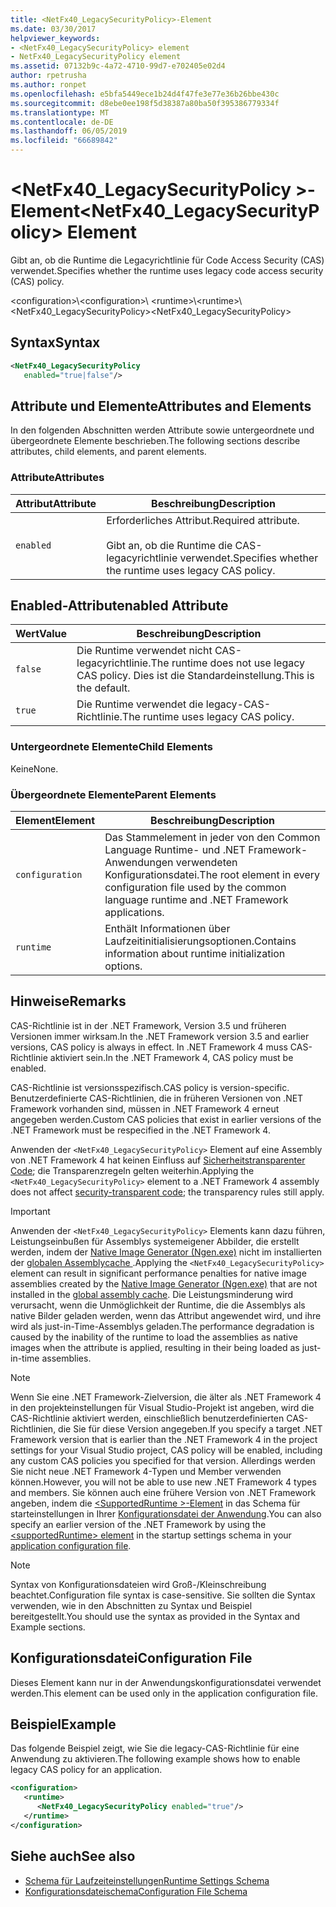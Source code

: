 ```yaml
---
title: <NetFx40_LegacySecurityPolicy>-Element
ms.date: 03/30/2017
helpviewer_keywords:
- <NetFx40_LegacySecurityPolicy> element
- NetFx40_LegacySecurityPolicy element
ms.assetid: 07132b9c-4a72-4710-99d7-e702405e02d4
author: rpetrusha
ms.author: ronpet
ms.openlocfilehash: e5bfa5449ece1b24d4f47fe3e77e36b26bbe430c
ms.sourcegitcommit: d8ebe0ee198f5d38387a80ba50f395386779334f
ms.translationtype: MT
ms.contentlocale: de-DE
ms.lasthandoff: 06/05/2019
ms.locfileid: "66689842"
---
```

# <a name="netfx40legacysecuritypolicy-element"></a><span data-ttu-id="59973-102">\<NetFx40_LegacySecurityPolicy >-Element</span><span class="sxs-lookup"><span data-stu-id="59973-102">\<NetFx40_LegacySecurityPolicy> Element</span></span>

<span data-ttu-id="59973-103">Gibt an, ob die Runtime die Legacyrichtlinie für Code Access Security (CAS) verwendet.</span><span class="sxs-lookup"><span data-stu-id="59973-103">Specifies whether the runtime uses legacy code access security (CAS) policy.</span></span>

<span data-ttu-id="59973-104">\<configuration>\\</span><span class="sxs-lookup"><span data-stu-id="59973-104">\<configuration>\\</span></span>
<span data-ttu-id="59973-105">\<runtime>\\</span><span class="sxs-lookup"><span data-stu-id="59973-105">\<runtime>\\</span></span>
<span data-ttu-id="59973-106">\<NetFx40_LegacySecurityPolicy></span><span class="sxs-lookup"><span data-stu-id="59973-106">\<NetFx40_LegacySecurityPolicy></span></span>

## <a name="syntax"></a><span data-ttu-id="59973-107">Syntax</span><span class="sxs-lookup"><span data-stu-id="59973-107">Syntax</span></span>

```xml
<NetFx40_LegacySecurityPolicy
   enabled="true|false"/>
```

## <a name="attributes-and-elements"></a><span data-ttu-id="59973-108">Attribute und Elemente</span><span class="sxs-lookup"><span data-stu-id="59973-108">Attributes and Elements</span></span>

<span data-ttu-id="59973-109">In den folgenden Abschnitten werden Attribute sowie untergeordnete und übergeordnete Elemente beschrieben.</span><span class="sxs-lookup"><span data-stu-id="59973-109">The following sections describe attributes, child elements, and parent elements.</span></span>

### <a name="attributes"></a><span data-ttu-id="59973-110">Attribute</span><span class="sxs-lookup"><span data-stu-id="59973-110">Attributes</span></span>

|<span data-ttu-id="59973-111">Attribut</span><span class="sxs-lookup"><span data-stu-id="59973-111">Attribute</span></span>|<span data-ttu-id="59973-112">Beschreibung</span><span class="sxs-lookup"><span data-stu-id="59973-112">Description</span></span>|
|---------------|-----------------|
|`enabled`|<span data-ttu-id="59973-113">Erforderliches Attribut.</span><span class="sxs-lookup"><span data-stu-id="59973-113">Required attribute.</span></span><br /><br /> <span data-ttu-id="59973-114">Gibt an, ob die Runtime die CAS-legacyrichtlinie verwendet.</span><span class="sxs-lookup"><span data-stu-id="59973-114">Specifies whether the runtime uses legacy CAS policy.</span></span>|

## <a name="enabled-attribute"></a><span data-ttu-id="59973-115">Enabled-Attribut</span><span class="sxs-lookup"><span data-stu-id="59973-115">enabled Attribute</span></span>

|<span data-ttu-id="59973-116">Wert</span><span class="sxs-lookup"><span data-stu-id="59973-116">Value</span></span>|<span data-ttu-id="59973-117">Beschreibung</span><span class="sxs-lookup"><span data-stu-id="59973-117">Description</span></span>|
|-----------|-----------------|
|`false`|<span data-ttu-id="59973-118">Die Runtime verwendet nicht CAS-legacyrichtlinie.</span><span class="sxs-lookup"><span data-stu-id="59973-118">The runtime does not use legacy CAS policy.</span></span> <span data-ttu-id="59973-119">Dies ist die Standardeinstellung.</span><span class="sxs-lookup"><span data-stu-id="59973-119">This is the default.</span></span>|
|`true`|<span data-ttu-id="59973-120">Die Runtime verwendet die legacy-CAS-Richtlinie.</span><span class="sxs-lookup"><span data-stu-id="59973-120">The runtime uses legacy CAS policy.</span></span>|

### <a name="child-elements"></a><span data-ttu-id="59973-121">Untergeordnete Elemente</span><span class="sxs-lookup"><span data-stu-id="59973-121">Child Elements</span></span>

<span data-ttu-id="59973-122">Keine</span><span class="sxs-lookup"><span data-stu-id="59973-122">None.</span></span>

### <a name="parent-elements"></a><span data-ttu-id="59973-123">Übergeordnete Elemente</span><span class="sxs-lookup"><span data-stu-id="59973-123">Parent Elements</span></span>

|<span data-ttu-id="59973-124">Element</span><span class="sxs-lookup"><span data-stu-id="59973-124">Element</span></span>|<span data-ttu-id="59973-125">Beschreibung</span><span class="sxs-lookup"><span data-stu-id="59973-125">Description</span></span>|
|-------------|-----------------|
|`configuration`|<span data-ttu-id="59973-126">Das Stammelement in jeder von den Common Language Runtime- und .NET Framework-Anwendungen verwendeten Konfigurationsdatei.</span><span class="sxs-lookup"><span data-stu-id="59973-126">The root element in every configuration file used by the common language runtime and .NET Framework applications.</span></span>|
|`runtime`|<span data-ttu-id="59973-127">Enthält Informationen über Laufzeitinitialisierungsoptionen.</span><span class="sxs-lookup"><span data-stu-id="59973-127">Contains information about runtime initialization options.</span></span>|

## <a name="remarks"></a><span data-ttu-id="59973-128">Hinweise</span><span class="sxs-lookup"><span data-stu-id="59973-128">Remarks</span></span>

<span data-ttu-id="59973-129">CAS-Richtlinie ist in der .NET Framework, Version 3.5 und früheren Versionen immer wirksam.</span><span class="sxs-lookup"><span data-stu-id="59973-129">In the .NET Framework version 3.5 and earlier versions, CAS policy is always in effect.</span></span> <span data-ttu-id="59973-130">In .NET Framework 4 muss CAS-Richtlinie aktiviert sein.</span><span class="sxs-lookup"><span data-stu-id="59973-130">In the .NET Framework 4, CAS policy must be enabled.</span></span>

<span data-ttu-id="59973-131">CAS-Richtlinie ist versionsspezifisch.</span><span class="sxs-lookup"><span data-stu-id="59973-131">CAS policy is version-specific.</span></span> <span data-ttu-id="59973-132">Benutzerdefinierte CAS-Richtlinien, die in früheren Versionen von .NET Framework vorhanden sind, müssen in .NET Framework 4 erneut angegeben werden.</span><span class="sxs-lookup"><span data-stu-id="59973-132">Custom CAS policies that exist in earlier versions of the .NET Framework must be respecified in the .NET Framework 4.</span></span>

<span data-ttu-id="59973-133">Anwenden der `<NetFx40_LegacySecurityPolicy>` Element auf eine Assembly von .NET Framework 4 hat keinen Einfluss auf [Sicherheitstransparenter Code](../../../../../docs/framework/misc/security-transparent-code.md); die Transparenzregeln gelten weiterhin.</span><span class="sxs-lookup"><span data-stu-id="59973-133">Applying the `<NetFx40_LegacySecurityPolicy>` element to a .NET Framework 4 assembly does not affect [security-transparent code](../../../../../docs/framework/misc/security-transparent-code.md); the transparency rules still apply.</span></span>

> [!IMPORTANT]
> <span data-ttu-id="59973-134">Anwenden der `<NetFx40_LegacySecurityPolicy>` Elements kann dazu führen, Leistungseinbußen für Assemblys systemeigener Abbilder, die erstellt werden, indem der [Native Image Generator (Ngen.exe)](../../../../../docs/framework/tools/ngen-exe-native-image-generator.md) nicht im installierten der [globalen Assemblycache ](../../../../../docs/framework/app-domains/gac.md).</span><span class="sxs-lookup"><span data-stu-id="59973-134">Applying the `<NetFx40_LegacySecurityPolicy>` element can result in significant performance penalties for native image assemblies created by the [Native Image Generator (Ngen.exe)](../../../../../docs/framework/tools/ngen-exe-native-image-generator.md) that are not installed in the [global assembly cache](../../../../../docs/framework/app-domains/gac.md).</span></span> <span data-ttu-id="59973-135">Die Leistungsminderung wird verursacht, wenn die Unmöglichkeit der Runtime, die die Assemblys als native Bilder geladen werden, wenn das Attribut angewendet wird, und ihre wird als just-in-Time-Assemblys geladen.</span><span class="sxs-lookup"><span data-stu-id="59973-135">The performance degradation is caused by the inability of the runtime to load the assemblies as native images when the attribute is applied, resulting in their being loaded as just-in-time assemblies.</span></span>

> [!NOTE]
> <span data-ttu-id="59973-136">Wenn Sie eine .NET Framework-Zielversion, die älter als .NET Framework 4 in den projekteinstellungen für Visual Studio-Projekt ist angeben, wird die CAS-Richtlinie aktiviert werden, einschließlich benutzerdefinierten CAS-Richtlinien, die Sie für diese Version angegeben.</span><span class="sxs-lookup"><span data-stu-id="59973-136">If you specify a target .NET Framework version that is earlier than the .NET Framework 4 in the project settings for your Visual Studio project, CAS policy will be enabled, including any custom CAS policies you specified for that version.</span></span> <span data-ttu-id="59973-137">Allerdings werden Sie nicht neue .NET Framework 4-Typen und Member verwenden können.</span><span class="sxs-lookup"><span data-stu-id="59973-137">However, you will not be able to use new .NET Framework 4 types and members.</span></span> <span data-ttu-id="59973-138">Sie können auch eine frühere Version von .NET Framework angeben, indem die [ \<SupportedRuntime >-Element](../../../../../docs/framework/configure-apps/file-schema/startup/supportedruntime-element.md) in das Schema für starteinstellungen in Ihrer [Konfigurationsdatei der Anwendung](../../../../../docs/framework/configure-apps/index.md).</span><span class="sxs-lookup"><span data-stu-id="59973-138">You can also specify an earlier version of the .NET Framework by using the [\<supportedRuntime> element](../../../../../docs/framework/configure-apps/file-schema/startup/supportedruntime-element.md) in the startup settings schema in your [application configuration file](../../../../../docs/framework/configure-apps/index.md).</span></span>

> [!NOTE]
> <span data-ttu-id="59973-139">Syntax von Konfigurationsdateien wird Groß-/Kleinschreibung beachtet.</span><span class="sxs-lookup"><span data-stu-id="59973-139">Configuration file syntax is case-sensitive.</span></span> <span data-ttu-id="59973-140">Sie sollten die Syntax verwenden, wie in den Abschnitten zu Syntax und Beispiel bereitgestellt.</span><span class="sxs-lookup"><span data-stu-id="59973-140">You should use the syntax as provided in the Syntax and Example sections.</span></span>

## <a name="configuration-file"></a><span data-ttu-id="59973-141">Konfigurationsdatei</span><span class="sxs-lookup"><span data-stu-id="59973-141">Configuration File</span></span>

<span data-ttu-id="59973-142">Dieses Element kann nur in der Anwendungskonfigurationsdatei verwendet werden.</span><span class="sxs-lookup"><span data-stu-id="59973-142">This element can be used only in the application configuration file.</span></span>

## <a name="example"></a><span data-ttu-id="59973-143">Beispiel</span><span class="sxs-lookup"><span data-stu-id="59973-143">Example</span></span>

<span data-ttu-id="59973-144">Das folgende Beispiel zeigt, wie Sie die legacy-CAS-Richtlinie für eine Anwendung zu aktivieren.</span><span class="sxs-lookup"><span data-stu-id="59973-144">The following example shows how to enable legacy CAS policy for an application.</span></span>

```xml
<configuration>
   <runtime>
      <NetFx40_LegacySecurityPolicy enabled="true"/>
   </runtime>
</configuration>
```

## <a name="see-also"></a><span data-ttu-id="59973-145">Siehe auch</span><span class="sxs-lookup"><span data-stu-id="59973-145">See also</span></span>

- [<span data-ttu-id="59973-146">Schema für Laufzeiteinstellungen</span><span class="sxs-lookup"><span data-stu-id="59973-146">Runtime Settings Schema</span></span>](../../../../../docs/framework/configure-apps/file-schema/runtime/index.md)
- [<span data-ttu-id="59973-147">Konfigurationsdateischema</span><span class="sxs-lookup"><span data-stu-id="59973-147">Configuration File Schema</span></span>](../../../../../docs/framework/configure-apps/file-schema/index.md)
